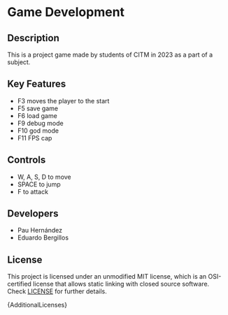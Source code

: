 # Game Development

## Description

This is a project game made by students of CITM in 2023 as a part of a subject.
## Key Features

 - F3 moves the player to the start
 - F5 save game
 - F6 load game
 - F9 debug mode
 - F10 god mode
 - F11 FPS cap
 
## Controls

 - W, A, S, D to move
 - SPACE to jump
 - F to attack

## Developers

 - Pau Hernández
 - Eduardo Bergillos

## License

This project is licensed under an unmodified MIT license, which is an OSI-certified license that allows static linking with closed source software. Check [LICENSE](LICENSE) for further details.

{AdditionalLicenses}
